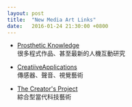 ```yaml
---
layout: post
title:  "New Media Art Links"
date:   2016-01-24 21:30:00 +0800
---
```


* [Prosthetic Knowledge](http://prostheticknowledge.tumblr.com/)  
很多程式作品、甚至最新的人機互動研究

* [CreatiiveApplications](http://www.creativeapplications.net/)  
傳感器、聲音、視覺藝術

* [The Creator's Project](https://thecreatorsproject.vice.com/)  
綜合型當代科技藝術
